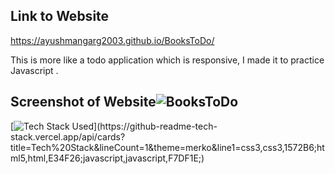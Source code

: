 ## Link to Website
https://ayushmangarg2003.github.io/BooksToDo/

This is more like a todo application which is responsive, I made it to practice Javascript . 

## Screenshot of Website![BooksToDo](https://user-images.githubusercontent.com/105537793/212305078-bd2cc4f3-2bba-4303-8072-91bbb392eb2b.png)

[![Tech Stack Used](https://github-readme-tech-stack.vercel.app/api/cards?title=Tech%20Stack&lineCount=1&theme=merko&line1=css3,css3,1572B6;html5,html,E34F26;javascript,javascript,F7DF1E;)](https://github-readme-tech-stack.vercel.app/api/cards?title=Tech%20Stack&lineCount=1&theme=merko&line1=css3,css3,1572B6;html5,html,E34F26;javascript,javascript,F7DF1E;)

